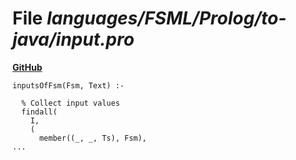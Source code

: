 # File _languages/FSML/Prolog/to-java/input.pro_
**[GitHub](https://github.com/softlang/yas/blob/master/languages/FSML/Prolog/to-java/input.pro)**
```
inputsOfFsm(Fsm, Text) :-

  % Collect input values
  findall(
    I,
    (
      member((_, _, Ts), Fsm),
...
```
